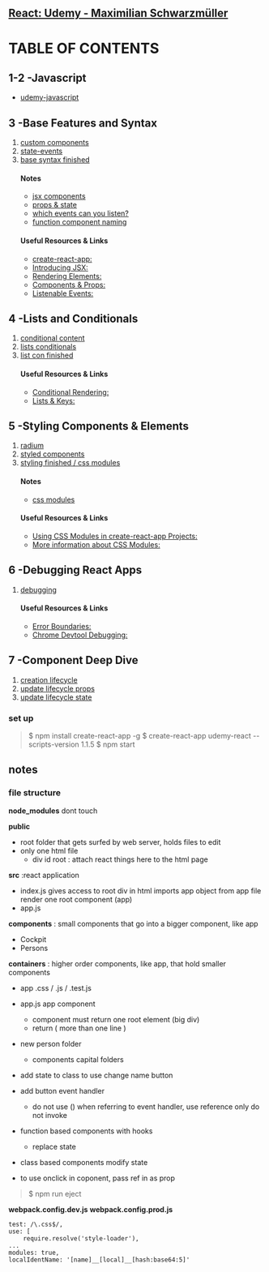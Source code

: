 ## [React: Udemy - Maximilian Schwarzmüller](https://www.udemy.com/course/react-the-complete-guide-incl-redux/)

# TABLE OF CONTENTS
## 1-2 -Javascript
- [udemy-javascript](https://github.com/h-griffin/udemy-javascript)

## 3 -Base Features and Syntax
1. [custom components](notes/code/01-custom-component)
2. [state-events](notes/code/02-state-events)
3. [base syntax finished](notes/code/03-base-syntax-fin)
    #### Notes
    - [jsx components](notes/components-jsx.md)
    - [props & state](notes/props-state.md)
    - [which events can you listen?](notes/events.md)
    - [function component naming](component-naming.md)
    #### Useful Resources & Links
    - [create-react-app: ](https://github.com/facebookincubator/create-react-app)
    - [Introducing JSX: ](https://reactjs.org/docs/introducing-jsx.html)
    - [Rendering Elements: ](https://reactjs.org/docs/rendering-elements.html)
    - [Components & Props: ](https://reactjs.org/docs/components-and-props.html)
    - [Listenable Events: ](https://reactjs.org/docs/events.html)

## 4 -Lists and Conditionals
1. [conditional content](notes/code/04-conditional-content)
2. [lists conditionals](notes/code/05-list-conditionals)
3. [list con finished](notes/code/06-list-con-fin)
    #### Useful Resources & Links
    - [Conditional Rendering:](https://reactjs.org/docs/conditional-rendering.html)
    - [Lists & Keys:](https://reactjs.org/docs/lists-and-keys.html)

## 5 -Styling Components & Elements
1. [radium](notes/code/07-styling-radium)
2. [styled components](notes/code/08-styled-components)
3. [styling finished / css modules](notes/code/09-styling-fin-css-modules)
    #### Notes
    - [css modules](notes/css-modules.md)
    #### Useful Resources & Links
    - [Using CSS Modules in create-react-app Projects:](https://medium.com/nulogy/how-to-use-css-modules-with-create-react-app-9e44bec2b5c2)
    - [More information about CSS Modules:](https://github.com/css-modules/css-modules)

## 6 -Debugging React Apps
1. [debugging](notes/code/10-debugging-fin)
    #### Useful Resources & Links
    - [Error Boundaries:](https://reactjs.org/docs/error-boundaries.html)
    - [Chrome Devtool Debugging:](https://developers.google.com/web/tools/chrome-devtools/javascript/)

## 7 -Component Deep Dive
1. [creation lifecycle](notes/code/11-cmp-creation-lifecycle)
2. [update lifecycle props](notes/code/12-lifecycle-update-props)
3. [update lifecycle state](notes/code/13-lifecycle-update-state)










### set up
> $ npm install create-react-app -g
> $ create-react-app udemy-react --scripts-version 1.1.5
> $ npm start

## notes
### file structure
**node_modules**
dont touch

**public**
- root folder that gets surfed by web server, holds files to edit
- only one html file
    - div id root : attach react things here to the html page

**src** :react application
- index.js gives access to root div in html
    imports app object from app file
    render one root component (app)
- app.js 

**components** : small components that go into a bigger component, like app
- Cockpit
- Persons

**containers** : higher order components, like app, that hold smaller components
- app .css / .js / .test.js

- app.js app component
    - component must return one root element (big div)
    - return ( more than one line )
- new person folder
    - components capital folders
- add state to class to use change name button
- add button event handler
    - do not use () when referring to event handler, use reference only do not invoke
- function based components with hooks
    - replace state
- class based components modify state
- to use onclick in coponent, pass ref in as prop


> $ npm run eject

**webpack.config.dev.js**
**webpack.config.prod.js**

```
test: /\.css$/,
use: [
    require.resolve('style-loader'),
...
modules: true,
localIdentName: '[name]__[local]__[hash:base64:5]'

```
